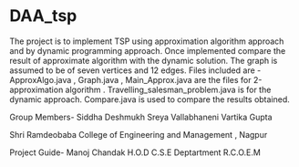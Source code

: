 # DAA_tsp
The project is to implement TSP using approximation algorithm approach and by dynamic programming approach. Once implemented compare the result of approximate algorithm  with the dynamic solution.
The graph is assumed to be of seven vertices and 12 edges.
Files included are - 
ApproxAlgo.java , Graph.java , Main_Approx.java are the files for 2-approximation algorithm .
Travelling_salesman_problem.java is for the dynamic approach.
Compare.java is used to compare the results obtained.

Group Members-
Siddha Deshmukh
Sreya Vallabhaneni
Vartika Gupta

Shri Ramdeobaba College of Engineering and Management , Nagpur

Project Guide-
Manoj Chandak
H.O.D 
C.S.E Deptartment
R.C.O.E.M

